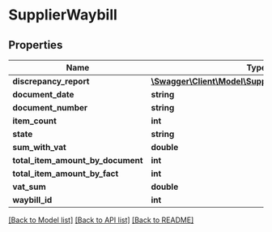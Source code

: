 # SupplierWaybill

## Properties
Name | Type | Description | Notes
------------ | ------------- | ------------- | -------------
**discrepancy_report** | [**\Swagger\Client\Model\SupplierDiscrepancyReport[]**](SupplierDiscrepancyReport.md) |  | [optional] 
**document_date** | **string** |  | [optional] 
**document_number** | **string** |  | [optional] 
**item_count** | **int** |  | [optional] 
**state** | **string** |  | [optional] 
**sum_with_vat** | **double** |  | [optional] 
**total_item_amount_by_document** | **int** |  | [optional] 
**total_item_amount_by_fact** | **int** |  | [optional] 
**vat_sum** | **double** |  | [optional] 
**waybill_id** | **int** |  | [optional] 

[[Back to Model list]](../README.md#documentation-for-models) [[Back to API list]](../README.md#documentation-for-api-endpoints) [[Back to README]](../README.md)


